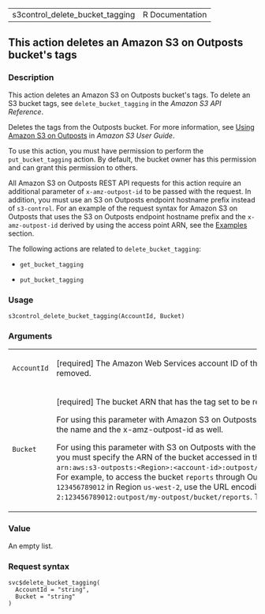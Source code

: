 <table style="width: 100%;">
<tbody>
<tr class="odd">
<td>s3control_delete_bucket_tagging</td>
<td style="text-align: right;">R Documentation</td>
</tr>
</tbody>
</table>

## This action deletes an Amazon S3 on Outposts bucket's tags

### Description

This action deletes an Amazon S3 on Outposts bucket's tags. To delete an
S3 bucket tags, see `delete_bucket_tagging` in the *Amazon S3 API
Reference*.

Deletes the tags from the Outposts bucket. For more information, see
[Using Amazon S3 on
Outposts](https://docs.aws.amazon.com/AmazonS3/latest/userguide/S3onOutposts.html)
in *Amazon S3 User Guide*.

To use this action, you must have permission to perform the
`put_bucket_tagging` action. By default, the bucket owner has this
permission and can grant this permission to others.

All Amazon S3 on Outposts REST API requests for this action require an
additional parameter of `x-amz-outpost-id` to be passed with the
request. In addition, you must use an S3 on Outposts endpoint hostname
prefix instead of `s3-control`. For an example of the request syntax for
Amazon S3 on Outposts that uses the S3 on Outposts endpoint hostname
prefix and the `x-amz-outpost-id` derived by using the access point ARN,
see the
[Examples](https://docs.aws.amazon.com/AmazonS3/latest/API/API_control_DeleteBucketTagging.html#API_control_DeleteBucketTagging_Examples)
section.

The following actions are related to `delete_bucket_tagging`:

-   `get_bucket_tagging`

-   `put_bucket_tagging`

### Usage

    s3control_delete_bucket_tagging(AccountId, Bucket)

### Arguments

<table>
<colgroup>
<col style="width: 35%" />
<col style="width: 65%" />
</colgroup>
<tbody>
<tr class="odd">
<td><code
id="s3control_delete_bucket_tagging_:_AccountId">AccountId</code></td>
<td><p>[required] The Amazon Web Services account ID of the Outposts
bucket tag set to be removed.</p></td>
</tr>
<tr class="even">
<td><code
id="s3control_delete_bucket_tagging_:_Bucket">Bucket</code></td>
<td><p>[required] The bucket ARN that has the tag set to be removed.</p>
<p>For using this parameter with Amazon S3 on Outposts with the REST
API, you must specify the name and the x-amz-outpost-id as well.</p>
<p>For using this parameter with S3 on Outposts with the Amazon Web
Services SDK and CLI, you must specify the ARN of the bucket accessed in
the format <code
style="white-space: pre;">⁠arn:aws:s3-outposts:&lt;Region&gt;:&lt;account-id&gt;:outpost/&lt;outpost-id&gt;/bucket/&lt;my-bucket-name&gt;⁠</code>.
For example, to access the bucket <code>reports</code> through Outpost
<code>my-outpost</code> owned by account <code>123456789012</code> in
Region <code>us-west-2</code>, use the URL encoding of
<code>arn:aws:s3-outposts:us-west-2:123456789012:outpost/my-outpost/bucket/reports</code>.
The value must be URL encoded.</p></td>
</tr>
</tbody>
</table>

### Value

An empty list.

### Request syntax

    svc$delete_bucket_tagging(
      AccountId = "string",
      Bucket = "string"
    )
